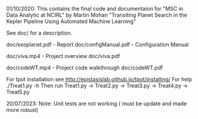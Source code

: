 01/10/2020: This contains the final code and documentaion for
"MSC in Data Analytic at NCIRL" by Martin Mohan
"Transiting Planet Search in the Kepler Pipeline Using Automated Machine Learning"

See doc/ for a description.

doc/exoplanet.pdf - Report
doc/configManual.pdf - Configuration Manual

doc/viva.mp4 - Project overview
doc/viva.pdf

doc/codeWT.mp4 - Project code walkthrough
doc/codeWT.pdf

For tpot installation see http://epistasislab.github.io/tpot/installing/
For help ./Treat1.py -h
Then run Treat1.py -> Treat2.py -> Treat3.py -> Treat4.py -> Treat5.py

20/07/2023: Note: Unit tests are not working ( must be update and made more robust)

